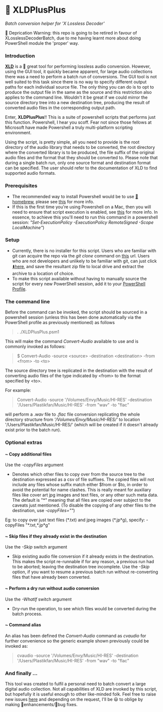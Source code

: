 # :musical_score: XLDPlusPlus
*Batch conversion helper for 'X Lossless Decoder'*

:no_entry_sign: Deprication Warning: this repo is going to be retired in favour of XLosslessDecoderBatch, due to me having learnt more about doing PowerShell module the 'proper' way.

### Introduction

[**XLD**](https://tmkk.undo.jp/xld/index_e.html) is a :rocket: great tool for performing lossless audio conversion. However, using the GUI tool, it quickly became apparent, for large audio collections there was a need to perform a batch run of conversions. The GUI tool is not well suited to this task since there is no way to specify different output paths for each individual source file. The only thing you can do is to opt to produce the output file in the same as the source and this restriction also applies to the command line. Wouldn't it be great if we could mirror the source directory tree into a new destination tree, producing the result of converted audio files in the corresponding output path.

Enter, **XLDPlusPlus**!! This is a suite of powershell scripts that performs just this function. Powershell, I hear you scoff. Fear not since those fellows at Microsoft have made Powershell a truly multi-platform scripting environment.

Using the script, is pretty simple, all you need to provide is the root directory of the audio library that needs to be converted, the root directory where the converted library is to be produced, the file suffix of the original audio files and the format that they should be converted to. Please note that during a single batch run, only one source format and destination format can be specified. The user should refer to the documentation of XLD to find supported audio formats.

### Prerequisites

- The recommended way to install Powershell would be to use [:beer: homebrew](https://brew.sh/), please see [this](https://docs.microsoft.com/en-us/powershell/scripting/install/installing-powershell-core-on-macos?view=powershell-7) for more info.
- If this is the first time you're using Powershell on a Mac, then you will need to ensure that script execution is enabled, see [this](https://docs.microsoft.com/en-us/powershell/module/microsoft.powershell.security/set-executionpolicy?view=powershell-7) for more info. In essence, to achieve this you'll need to run this command in a powershell session: *"Set-ExecutionPolicy -ExecutionPolicy RemoteSigned -Scope LocalMachine"*)

### Setup

- Currently, there is no installer for this script. Users who are familiar with git can acquire the repo via the *git clone* command on [this](https://github.com/plastikfan/XLDPlusPlus) url. Users who are not developers and unlikely to be familiar with git, can just click [:arrow_down:here](https://github.com/plastikfan/XLDPlusPlus/archive/master.zip), and save the resultant zip file to local drive and extract the archive to a location of choice.
- To make this script available without having to manually source the script for every new PowerShell session, add it to your [PowerShell Profile](https://docs.microsoft.com/en-us/powershell/module/microsoft.powershell.core/about/about_profiles?view=powershell-7).

### The command line

Before the command can be invoked, the script should be sourced in a powershell session (unless this has been done automatically via the PowerShell profile as previously mentioned) as follows

> . ./XLDPlusPlus.psm1

This will make the command *Convert-Audio* available to use and is commonly invoked as follows:

> $ Convert-Audio -source \<source\> -destination \<destination\> -from \<from\> -to \<to\>

The source directory tree is replicated in the destination with the result of converting audio files of the type indicated by \<from\> to the format specified by \<to\>.

For example:

> Convert-Audio -source '/Volumes/Envy/Music/HI-RES' -destination '/Users/Plastikfan/Music/HI-RES' -from "wav" -to "flac"

will perform a *.wav* file to *.flac* file conversion replicating the whole directory structure from *'/Volumes/Envy/Music/HI-RES/'* to location '/Users/Plastikfan/Music/HI-RES/' (which will be created if it doesn't already exist prior to the batch run).

### Optional extras

#### ~ Copy additional files

Use the *-copyFiles* argument

- Denotes which other files to copy over from the source tree to the destination expressed as a csv of file suffixes. The copied files will not include any files whose suffix match either $from or $to, in order to avoid the potential for name clashes. This is really meant for auxiliary files like cover art jpg images and text files, or any other such meta data. The default is "*" meaning that all files are copied over subject to the caveats just mentioned. (To disable the copying of any other files to the destination, use *-copyFiles=""*)

Eg: to copy over just text files (\*.txt) and jpeg images (\*.jp\*g), specify: -copyFiles "\*.txt,\*.jp\*g"

#### ~ Skip files if they already exist in the destination

Use the *-Skip* switch argument

- Skip existing audio file conversion if it already exists in the destination. This makes the script
  re-runnable if for any reason, a previous run had to be aborted; leaving the destination tree
  incomplete. Use the *-Skip* option, if you want to resume a previous batch run without re-converting files that have already been converted.

#### ~ Perform a dry run without audio conversion

Use the *-WhatIf* switch argument

- Dry-run the operation, to see which files would be converted during the batch process.

#### ~ Command alias

An alias has been defined the *Convert-Audio* command as *cvaudio* for further convenience so the generic example shown previously could be invoked as:

> cvaudio -source '/Volumes/Envy/Music/HI-RES' -destination '/Users/Plastikfan/Music/HI-RES' -from "wav" -to "flac"

### And finally ...

This tool was created to fulfil a personal need to batch convert a large digital audio collection. Not all capabilities of XLD are invoked by this script, but hopefully it is useful enough to other like-minded folk. Feel free to raise new issues [here](https://github.com/plastikfan/XLDPlusPlus/issues) and depending on the request, I'll be :smiley: to oblige by making :hammer:enhancements/:bug:bug fixes.
